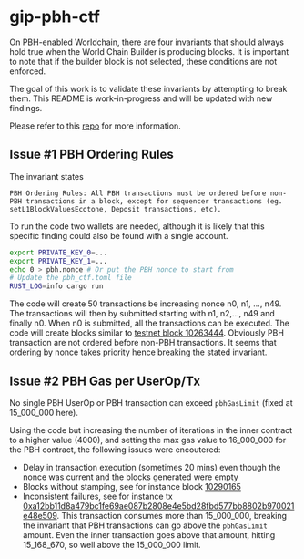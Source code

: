 # gip-pbh-ctf

On PBH-enabled Worldchain, there are four invariants that should always hold true when the World Chain Builder is producing blocks. It is important to note that if the builder block is not selected, these conditions are not enforced.

The goal of this work is to validate these invariants by attempting to break them. This README is work-in-progress and will be updated with new findings.

Please refer to this [repo](https://github.com/gip/pbh-ctf) for more information.

## Issue #1 PBH Ordering Rules

The invariant states
```
PBH Ordering Rules: All PBH transactions must be ordered before non-PBH transactions in a block, except for sequencer transactions (eg. setL1BlockValuesEcotone, Deposit transactions, etc).
```

To run the code two wallets are needed, although it is likely that this specific finding could also be found with a single account.

```bash
export PRIVATE_KEY_0=...
export PRIVATE_KEY_1=...
echo 0 > pbh.nonce # Or put the PBH nonce to start from
# Update the pbh_ctf.toml file
RUST_LOG=info cargo run
```

The code will create 50 transactions be increasing nonce n0, n1, ..., n49. The transactions will then by submitted starting with n1, n2,..., n49 and finally n0. When n0 is submitted, all the transactions can be executed. The code will create blocks similar to [testnet block 10263444](https://worldchain-sepolia.explorer.alchemy.com/block/10263444?tab=txs).
Obviously PBH transaction are not ordered before non-PBH transactions. It seems that ordering by nonce takes priority hence breaking the stated invariant. 

## Issue #2 PBH Gas per UserOp/Tx

No single PBH UserOp or PBH transaction can exceed `pbhGasLimit` (fixed at 15_000_000 here). 

Using the code but increasing the number of iterations in the inner contract to a higher value (4000), and setting the max gas value to 16_000_000 for the PBH contract, the following issues were encoutered:
* Delay in transaction execution (sometimes 20 mins) even though the nonce was current and the blocks generated were empty
* Blocks without stamping, see for instance block [10290165](https://worldchain-sepolia.explorer.alchemy.com/block/10290165)
* Inconsistent failures, see for instance tx [0xa12bb11d8a479bc1fe69ae087b2808e4e5bd28fbd577bb8802b970021e48e509](https://worldchain-sepolia.explorer.alchemy.com/tx/0xa12bb11d8a479bc1fe69ae087b2808e4e5bd28fbd577bb8802b970021e48e509). This transaction consumes more than 15_000_000, breaking the invariant that PBH transactions can go above the `pbhGasLimit` amount. Even the inner transaction goes above that amount, hitting 15_168_670, so well above the 15_000_000 limit.
